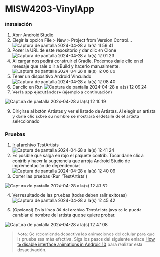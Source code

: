 # MISW4203-VinylApp

### Instalación
1. Abrir Android Studio
2. Elegir la opción File > New > Project from Version Control...
![Captura de pantalla 2024-04-28 a la(s) 11 59 41](https://github.com/necalero/MISW4203-VinylApp/assets/142345624/a33b3f8b-e3de-4259-bbca-e280d9268719)
4. Poner la URL de este repositorio y dar clic en Clone
![Captura de pantalla 2024-04-28 a la(s) 12 01 23](https://github.com/necalero/MISW4203-VinylApp/assets/142345624/adb500d9-3de1-4021-b113-ea5a911292dd)
5. Al cargar nos pedirá construir el Gradle. Podemos darle clic en el mensaje que sale o ir a Build y hacerlo manualmente.
![Captura de pantalla 2024-04-28 a la(s) 12 06 06](https://github.com/necalero/MISW4203-VinylApp/assets/142345624/ccfe421d-812e-462b-97af-a0b56a282a4a)
6. Tener un dispositivo Android Vinculado
![Captura de pantalla 2024-04-28 a la(s) 12 08 40](https://github.com/necalero/MISW4203-VinylApp/assets/142345624/d1464e52-196d-45bf-8095-d542ac233a97)
7. Dar clic en Run
![Captura de pantalla 2024-04-28 a la(s) 12 09 24](https://github.com/necalero/MISW4203-VinylApp/assets/142345624/cd803b9a-796e-453c-ba8c-69f79570f24a)
8. Ver la app ejecutándose (ejemplo a continuación)

![Captura de pantalla 2024-04-28 a la(s) 12 10 19](https://github.com/necalero/MISW4203-VinylApp/assets/142345624/0b366f72-3e74-4a72-a7ca-cc3afd50e605)

9. Dirigirse al botón Artistas y ver el listado de Artistas. Al elegir un artista y darle clic sobre su nombre se mostrará el detalle de el artista seleccionado.

### Pruebas
1. Ir al archivo TestArtists
![Captura de pantalla 2024-04-28 a la(s) 12 41 24](https://github.com/necalero/MISW4203-VinylApp/assets/142345624/e4f3e29a-8061-4d3e-8ffe-43ffe8143cd6)
2. Es posible que salga en rojo el paquete contrib. Tocar darle clic a contrib y hacer la sugerencia que arroja Android Studio de implementación de dependencias
![Captura de pantalla 2024-04-28 a la(s) 12 40 09](https://github.com/necalero/MISW4203-VinylApp/assets/142345624/b980934c-efdd-4b16-958a-bea81d0741c3)
3. Correr las pruebas (Run 'TestArtists')

![Captura de pantalla 2024-04-28 a la(s) 12 43 52](https://github.com/necalero/MISW4203-VinylApp/assets/142345624/c0a271a9-1d24-48bc-9aa4-332abb7c60b5)

4. Ver resultado de las pruebas (todas deben salir exitosas)
![Captura de pantalla 2024-04-28 a la(s) 12 45 42](https://github.com/necalero/MISW4203-VinylApp/assets/142345624/809a3800-419e-42f8-b38a-8cd369b95a84)

5. (Opcional) En la línea 30 del archivo TestArtists.java se le puede cambiar el nombre del artista que se quiere probar.

![Captura de pantalla 2024-04-28 a la(s) 12 47 08](https://github.com/necalero/MISW4203-VinylApp/assets/142345624/c88dea9e-b4a6-446b-ba3e-bd865c7be4c9)

> Nota: Se recomienda desactiva las animaciones del celular para que la prueba sea más efectiva. Siga los pasos del siguiente enlace [How to disable interface animations in Android 10](https://mcmw.abilitynet.org.uk/how-disable-interface-animations-android-10) para realizar esta desactivación.
